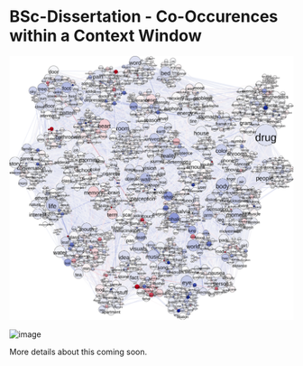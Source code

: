 # BSc-Dissertation - Co-Occurences within a Context Window 

![alt text](https://github.com/Akseli-Ilmanen/BSc-Dissertation/blob/main/Graph1.svg?raw=true)

![image](https://user-images.githubusercontent.com/107996462/206631309-72456e73-12f9-4370-ac04-d76459e46af0.png)


More details about this coming soon. 
